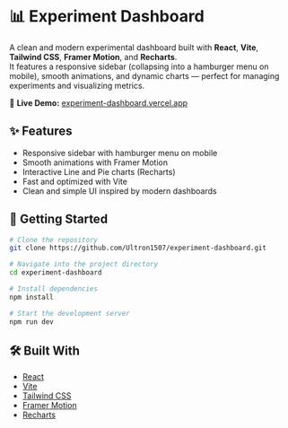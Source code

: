 
# 📊 Experiment Dashboard

A clean and modern experimental dashboard built with **React**, **Vite**, **Tailwind CSS**, **Framer Motion**, and **Recharts**.  
It features a responsive sidebar (collapsing into a hamburger menu on mobile), smooth animations, and dynamic charts — perfect for managing experiments and visualizing metrics.

🔗 **Live Demo:** [experiment-dashboard.vercel.app](https://experiment-dashboard.vercel.app/)

## ✨ Features
- Responsive sidebar with hamburger menu on mobile
- Smooth animations with Framer Motion
- Interactive Line and Pie charts (Recharts)
- Fast and optimized with Vite
- Clean and simple UI inspired by modern dashboards


## 🚀 Getting Started

```bash
# Clone the repository
git clone https://github.com/Ultron1507/experiment-dashboard.git

# Navigate into the project directory
cd experiment-dashboard

# Install dependencies
npm install

# Start the development server
npm run dev
```

## 🛠️ Built With
- [React](https://reactjs.org/)
- [Vite](https://vitejs.dev/)
- [Tailwind CSS](https://tailwindcss.com/)
- [Framer Motion](https://www.framer.com/motion/)
- [Recharts](https://recharts.org/)

